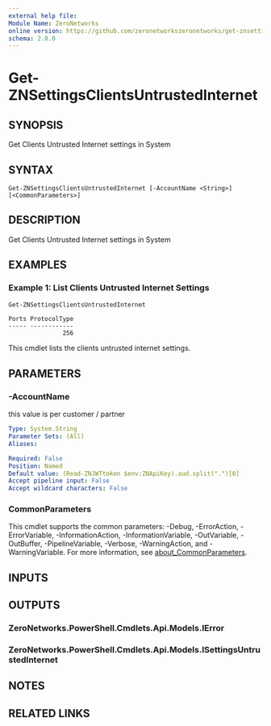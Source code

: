 ```yaml
---
external help file:
Module Name: ZeroNetworks
online version: https://github.com/zeronetworkszeronetworks/get-znsettingsclientsuntrustedinternet
schema: 2.0.0
---
```


# Get-ZNSettingsClientsUntrustedInternet

## SYNOPSIS
Get Clients Untrusted Internet settings in System

## SYNTAX

```
Get-ZNSettingsClientsUntrustedInternet [-AccountName <String>] [<CommonParameters>]
```

## DESCRIPTION
Get Clients Untrusted Internet settings in System

## EXAMPLES

### Example 1: List Clients Untrusted Internet Settings
```powershell
Get-ZNSettingsClientsUntrustedInternet
```

```output
Ports ProtocolType
----- ------------
               256
```

This cmdlet lists the clients untrusted internet settings.

## PARAMETERS

### -AccountName
this value is per customer / partner

```yaml
Type: System.String
Parameter Sets: (All)
Aliases:

Required: False
Position: Named
Default value: (Read-ZNJWTtoken $env:ZNApiKey).aud.split(".")[0]
Accept pipeline input: False
Accept wildcard characters: False
```

### CommonParameters
This cmdlet supports the common parameters: -Debug, -ErrorAction, -ErrorVariable, -InformationAction, -InformationVariable, -OutVariable, -OutBuffer, -PipelineVariable, -Verbose, -WarningAction, and -WarningVariable. For more information, see [about_CommonParameters](http://go.microsoft.com/fwlink/?LinkID=113216).

## INPUTS

## OUTPUTS

### ZeroNetworks.PowerShell.Cmdlets.Api.Models.IError

### ZeroNetworks.PowerShell.Cmdlets.Api.Models.ISettingsUntrustedInternet

## NOTES

## RELATED LINKS

